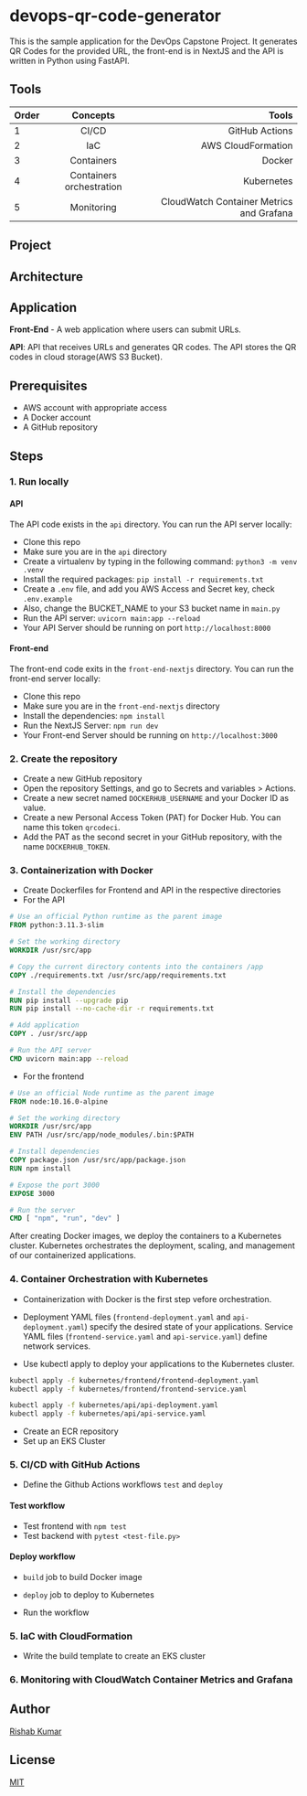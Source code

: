 # devops-qr-code-generator

This is the sample application for the DevOps Capstone Project.
It generates QR Codes for the provided URL, the front-end is in NextJS and the API is written in Python using FastAPI.

## Tools
| Order   | Concepts                    | Tools                                     |
| :---    | :----:                      |     ---:                                  |
| 1       | CI/CD                       | GitHub Actions                            |
| 2       | IaC                         | AWS CloudFormation                        |
| 3       | Containers                  | Docker                                    |
| 4       | Containers orchestration    | Kubernetes                                |
| 5       | Monitoring                  | CloudWatch Container Metrics and Grafana  |

## Project

## Architecture

## Application

**Front-End** - A web application where users can submit URLs.

**API**: API that receives URLs and generates QR codes. The API stores the QR codes in cloud storage(AWS S3 Bucket).

## Prerequisites
- AWS account with appropriate access
- A Docker account
- A GitHub repository

## Steps
### 1. Run locally
#### API
The API code exists in the `api` directory. You can run the API server locally:
- Clone this repo
- Make sure you are in the `api` directory
- Create a virtualenv by typing in the following command: `python3 -m venv .venv`
- Install the required packages: `pip install -r requirements.txt`
- Create a `.env` file, and add you AWS Access and Secret key, check  `.env.example`
- Also, change the BUCKET_NAME to your S3 bucket name in `main.py`
- Run the API server: `uvicorn main:app --reload`
- Your API Server should be running on port `http://localhost:8000`

#### Front-end
The front-end code exits in the `front-end-nextjs` directory. You can run the front-end server locally:
- Clone this repo
- Make sure you are in the `front-end-nextjs` directory
- Install the dependencies: `npm install`
- Run the NextJS Server: `npm run dev`
- Your Front-end Server should be running on `http://localhost:3000`

### 2. Create the repository
- Create a new GitHub repository 
- Open the repository Settings, and go to Secrets and variables > Actions.
- Create a new secret named `DOCKERHUB_USERNAME` and your Docker ID as value.
- Create a new Personal Access Token (PAT) for Docker Hub. You can name this token `qrcodeci`.
- Add the PAT as the second secret in your GitHub repository, with the name `DOCKERHUB_TOKEN`.

### 3. Containerization with Docker
- Create Dockerfiles for Frontend and API in the respective directories
- For the API
``` Dockerfile
# Use an official Python runtime as the parent image 
FROM python:3.11.3-slim

# Set the working directory
WORKDIR /usr/src/app

# Copy the current directory contents into the containers /app
COPY ./requirements.txt /usr/src/app/requirements.txt

# Install the dependencies
RUN pip install --upgrade pip
RUN pip install --no-cache-dir -r requirements.txt

# Add application
COPY . /usr/src/app

# Run the API server
CMD uvicorn main:app --reload
```

- For the frontend
``` Dockerfile
# Use an official Node runtime as the parent image 
FROM node:10.16.0-alpine

# Set the working directory
WORKDIR /usr/src/app
ENV PATH /usr/src/app/node_modules/.bin:$PATH

# Install dependencies
COPY package.json /usr/src/app/package.json
RUN npm install

# Expose the port 3000
EXPOSE 3000

# Run the server
CMD [ "npm", "run", "dev" ]
```

After creating Docker images, we deploy the containers to a Kubernetes cluster. Kubernetes orchestrates the deployment, scaling, and management of our containerized applications.

### 4. Container Orchestration with Kubernetes
- Containerization with Docker is the first step vefore orchestration.

- Deployment YAML files (`frontend-deployment.yaml` and `api-deployment.yaml`) specify the desired state of your applications. Service YAML files (`frontend-service.yaml` and `api-service.yaml`) define network services.

- Use kubectl apply to deploy your applications to the Kubernetes cluster.
```bash
kubectl apply -f kubernetes/frontend/frontend-deployment.yaml
kubectl apply -f kubernetes/frontend/frontend-service.yaml

kubectl apply -f kubernetes/api/api-deployment.yaml
kubectl apply -f kubernetes/api/api-service.yaml
```
- Create an ECR repository
- Set up an EKS Cluster


### 5. CI/CD with GitHub Actions
- Define the Github Actions workflows `test` and `deploy`
#### Test workflow
- Test frontend with `npm test`
- Test backend with `pytest <test-file.py>`

#### Deploy workflow
- `build` job to build Docker image
- `deploy` job to deploy to Kubernetes

- Run the workflow

### 5. IaC with CloudFormation
- Write the build template to create an EKS cluster

### 6. Monitoring with CloudWatch Container Metrics and Grafana


## Author

[Rishab Kumar](https://github.com/rishabkumar7)

## License

[MIT](./LICENSE)
